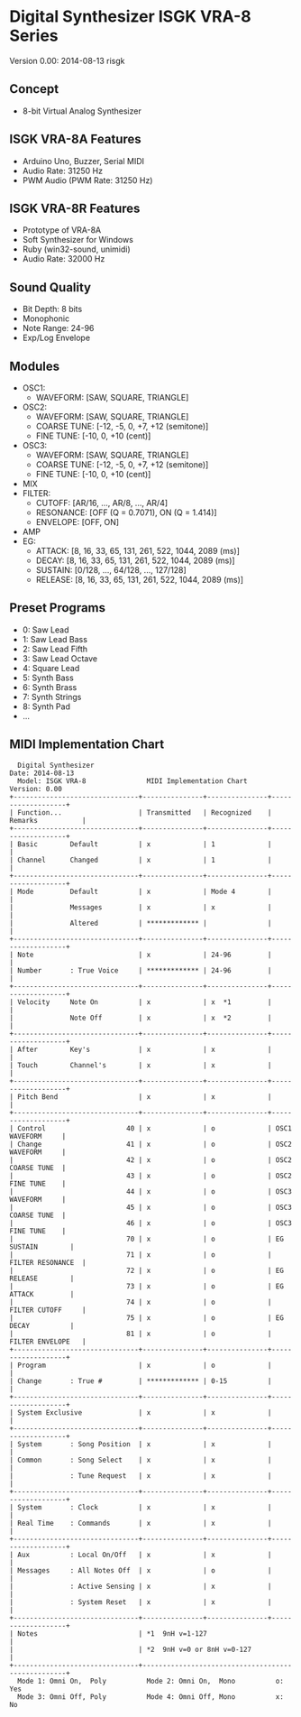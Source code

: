 # Digital Synthesizer ISGK VRA-8 Series

Version 0.00: 2014-08-13 risgk

## Concept

- 8-bit Virtual Analog Synthesizer

## ISGK VRA-8A Features

- Arduino Uno, Buzzer, Serial MIDI
- Audio Rate: 31250 Hz
- PWM Audio (PWM Rate: 31250 Hz)

## ISGK VRA-8R Features

- Prototype of VRA-8A
- Soft Synthesizer for Windows
- Ruby (win32-sound, unimidi)
- Audio Rate: 32000 Hz

## Sound Quality

- Bit Depth: 8 bits
- Monophonic
- Note Range: 24-96
- Exp/Log Envelope

## Modules

- OSC1:
    - WAVEFORM: [SAW, SQUARE, TRIANGLE]
- OSC2:
    - WAVEFORM: [SAW, SQUARE, TRIANGLE]
    - COARSE TUNE: [-12, -5, 0, +7, +12 (semitone)]
    - FINE TUNE: [-10, 0, +10 (cent)]
- OSC3:
    - WAVEFORM: [SAW, SQUARE, TRIANGLE]
    - COARSE TUNE: [-12, -5, 0, +7, +12 (semitone)]
    - FINE TUNE: [-10, 0, +10 (cent)]
- MIX
- FILTER:
    - CUTOFF: [AR/16, ..., AR/8, ..., AR/4]
    - RESONANCE: [OFF (Q = 0.7071), ON (Q = 1.414)]
    - ENVELOPE: [OFF, ON]
- AMP
- EG:
    - ATTACK: [8, 16, 33, 65, 131, 261, 522, 1044, 2089 (ms)]
    - DECAY: [8, 16, 33, 65, 131, 261, 522, 1044, 2089 (ms)]
    - SUSTAIN: [0/128, ..., 64/128, ..., 127/128]
    - RELEASE: [8, 16, 33, 65, 131, 261, 522, 1044, 2089 (ms)]

## Preset Programs

- 0: Saw Lead
- 1: Saw Lead Bass
- 2: Saw Lead Fifth
- 3: Saw Lead Octave
- 4: Square Lead
- 5: Synth Bass
- 6: Synth Brass
- 7: Synth Strings
- 8: Synth Pad
- ...

## MIDI Implementation Chart

      Digital Synthesizer                                             Date: 2014-08-13
      Model: ISGK VRA-8               MIDI Implementation Chart       Version: 0.00
    +-------------------------------+---------------+---------------+-------------------+
    | Function...                   | Transmitted   | Recognized    | Remarks           |
    +-------------------------------+---------------+---------------+-------------------+
    | Basic        Default          | x             | 1             |                   |
    | Channel      Changed          | x             | 1             |                   |
    +-------------------------------+---------------+---------------+-------------------+
    | Mode         Default          | x             | Mode 4        |                   |
    |              Messages         | x             | x             |                   |
    |              Altered          | ************* |               |                   |
    +-------------------------------+---------------+---------------+-------------------+
    | Note                          | x             | 24-96         |                   |
    | Number       : True Voice     | ************* | 24-96         |                   |
    +-------------------------------+---------------+---------------+-------------------+
    | Velocity     Note On          | x             | x  *1         |                   |
    |              Note Off         | x             | x  *2         |                   |
    +-------------------------------+---------------+---------------+-------------------+
    | After        Key's            | x             | x             |                   |
    | Touch        Channel's        | x             | x             |                   |
    +-------------------------------+---------------+---------------+-------------------+
    | Pitch Bend                    | x             | x             |                   |
    +-------------------------------+---------------+---------------+-------------------+
    | Control                    40 | x             | o             | OSC1 WAVEFORM     |
    | Change                     41 | x             | o             | OSC2 WAVEFORM     |
    |                            42 | x             | o             | OSC2 COARSE TUNE  |
    |                            43 | x             | o             | OSC2 FINE TUNE    |
    |                            44 | x             | o             | OSC3 WAVEFORM     |
    |                            45 | x             | o             | OSC3 COARSE TUNE  |
    |                            46 | x             | o             | OSC3 FINE TUNE    |
    |                            70 | x             | o             | EG SUSTAIN        |
    |                            71 | x             | o             | FILTER RESONANCE  |
    |                            72 | x             | o             | EG RELEASE        |
    |                            73 | x             | o             | EG ATTACK         |
    |                            74 | x             | o             | FILTER CUTOFF     |
    |                            75 | x             | o             | EG DECAY          |
    |                            81 | x             | o             | FILTER ENVELOPE   |
    +-------------------------------+---------------+---------------+-------------------+
    | Program                       | x             | o             |                   |
    | Change       : True #         | ************* | 0-15          |                   |
    +-------------------------------+---------------+---------------+-------------------+
    | System Exclusive              | x             | x             |                   |
    +-------------------------------+---------------+---------------+-------------------+
    | System       : Song Position  | x             | x             |                   |
    | Common       : Song Select    | x             | x             |                   |
    |              : Tune Request   | x             | x             |                   |
    +-------------------------------+---------------+---------------+-------------------+
    | System       : Clock          | x             | x             |                   |
    | Real Time    : Commands       | x             | x             |                   |
    +-------------------------------+---------------+---------------+-------------------+
    | Aux          : Local On/Off   | x             | x             |                   |
    | Messages     : All Notes Off  | x             | o             |                   |
    |              : Active Sensing | x             | x             |                   |
    |              : System Reset   | x             | x             |                   |
    +-------------------------------+---------------+---------------+-------------------+
    | Notes                         | *1  9nH v=1-127                                   |
    |                               | *2  9nH v=0 or 8nH v=0-127                        |
    +-------------------------------+---------------------------------------------------+
      Mode 1: Omni On,  Poly          Mode 2: Omni On,  Mono          o: Yes
      Mode 3: Omni Off, Poly          Mode 4: Omni Off, Mono          x: No
